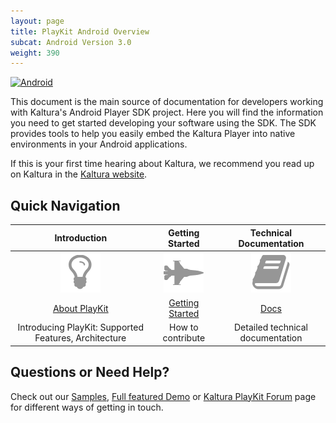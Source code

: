 ```yaml
---
layout: page
title: PlayKit Android Overview
subcat: Android Version 3.0
weight: 390
---
```


[![Android](https://img.shields.io/badge/Android-Supported-green.svg)](https://github.com/kaltura/player-sdk-native-ios)

This document is the main source of documentation for developers working with Kaltura's Android Player SDK project. Here you will find the information you need to get started developing your software using the SDK. The SDK provides tools to help you easily embed the Kaltura Player into native environments in your Android applications.

If this is your first time hearing about Kaltura, we recommend you read up on Kaltura in the [Kaltura website](http://corp.kaltura.com/).


## Quick Navigation

|                        Introduction                       |                     Getting Started                    |           Technical Documentation           |
|:-----------------------------------------------------:|:------------------------------------------------------:|:-------------------------------------------:|
|             ![help](./iOS-images/overView.png)            |            ![help](./iOS-images/getStarted.png)            |           ![help](./iOS-images/TD.png)          |
| [About PlayKit](https://forum.kaltura.org/c/playkit)  | [Getting Started](https://github.com/kaltura/DeveloperPortalDocs/blob/playkit/documentation/PlayKit/iOS_Introduction.md) | [Docs](https://forum.kaltura.org/c/playkit) |
| Introducing PlayKit: Supported Features, Architecture                                      | How to contribute | Detailed technical documentation |

## Questions or Need Help?

Check out our [Samples](https://github.com/kaltura/playkit-ios-samples), [Full featured Demo](https://github.com/kaltura/playkit-ios-demo)  or [Kaltura PlayKit Forum](https://forum.kaltura.org/c/playkit) page for different ways of getting in touch.
